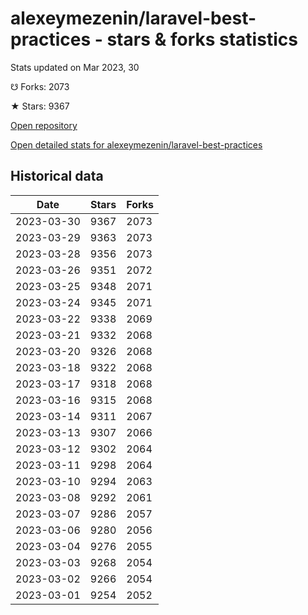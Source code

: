 # alexeymezenin/laravel-best-practices - stars & forks statistics

Stats updated on Mar 2023, 30

☋ Forks: 2073

★ Stars: 9367

[Open repository](https://github.com/alexeymezenin/laravel-best-practices)

[Open detailed stats for alexeymezenin/laravel-best-practices](https://reviewgithub.com/rep/alexeymezenin/laravel-best-practices)

## Historical data
| Date | Stars | Forks |
|------|-------|-------|
| 2023-03-30 | 9367 | 2073 | 
| 2023-03-29 | 9363 | 2073 | 
| 2023-03-28 | 9356 | 2073 | 
| 2023-03-26 | 9351 | 2072 | 
| 2023-03-25 | 9348 | 2071 | 
| 2023-03-24 | 9345 | 2071 | 
| 2023-03-22 | 9338 | 2069 | 
| 2023-03-21 | 9332 | 2068 | 
| 2023-03-20 | 9326 | 2068 | 
| 2023-03-18 | 9322 | 2068 | 
| 2023-03-17 | 9318 | 2068 | 
| 2023-03-16 | 9315 | 2068 | 
| 2023-03-14 | 9311 | 2067 | 
| 2023-03-13 | 9307 | 2066 | 
| 2023-03-12 | 9302 | 2064 | 
| 2023-03-11 | 9298 | 2064 | 
| 2023-03-10 | 9294 | 2063 | 
| 2023-03-08 | 9292 | 2061 | 
| 2023-03-07 | 9286 | 2057 | 
| 2023-03-06 | 9280 | 2056 | 
| 2023-03-04 | 9276 | 2055 | 
| 2023-03-03 | 9268 | 2054 | 
| 2023-03-02 | 9266 | 2054 | 
| 2023-03-01 | 9254 | 2052 | 

